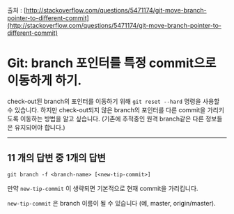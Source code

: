 출처 : [http://stackoverflow.com/questions/5471174/git-move-branch-pointer-to-different-commit](http://stackoverflow.com/questions/5471174/git-move-branch-pointer-to-different-commit)

# Git: branch 포인터를 특정 commit으로 이동하게 하기.

check-out된 branch의 포인터를 이동하기 위해 `git reset --hard` 명령을 사용할 수 있습니다. 하지만 check-out되지 않은 branch의 포인터를 다른 commit을 가리키도록 이동하는 방법을 알고 싶습니다. (기존에 추적중인 원격 branch같은 다른 정보들은 유지되어야 합니다.)

---

## 11 개의 답변 중 1개의 답변

```shell
git branch -f <branch-name> [<new-tip-commit>]
```

만약 `new-tip-commit` 이 생략되면 기본적으로 현재 commit을 가리킵니다.

`new-tip-commit` 은 branch 이름이 될 수 있습니다 (예, master, origin/master).
